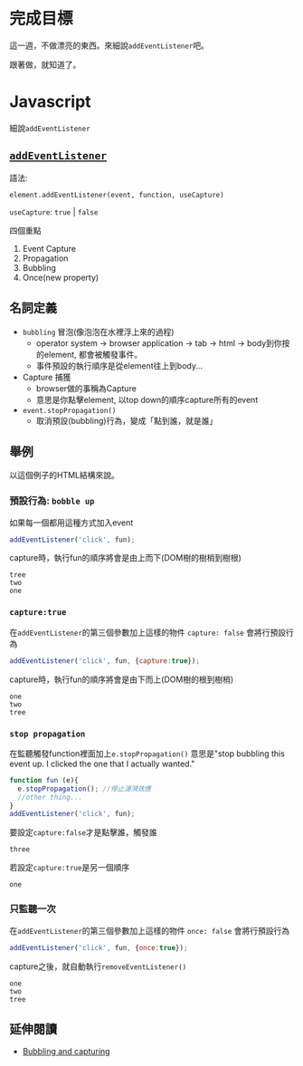 # 完成目標

這一週，不做漂亮的東西。來細說`addEventListener`吧。

跟著做，就知道了。

# Javascript

細說`addEventListener`

## [`addEventListener`](https://www.w3schools.com/jsref/met_element_addeventlistener.asp)

語法:
```javascript=
element.addEventListener(event, function, useCapture)
```
`useCapture`: `true` | `false`

四個重點
1. Event Capture
1. Propagation
1. Bubbling
1. Once(new property)

## 名詞定義
- `bubbling` 冒泡(像泡泡在水裡浮上來的過程)
  - operator system -> browser application -> tab -> html -> body到你按的element, 
  都會被觸發事件。
  - 事件預設的執行順序是從element往上到body...
- Capture 捕獲
  - browser做的事稱為Capture
  - 意思是你點擊element, 以top down的順序capture所有的event
- `event.stopPropagation()` 
  - 取消預設(bubbling)行為，變成「點到誰，就是誰」

## 舉例

以這個例子的HTML結構來說。

### 預設行為: `bobble up`
如果每一個都用這種方式加入event
```javascript
addEventListener('click', fun);
```
capture時，執行fun的順序將會是由上而下(DOM樹的樹梢到樹根)
```
tree
two
one
```
### `capture:true`
在`addEventListener`的第三個參數加上這樣的物件
`capture: false` 會將行預設行為
```javascript
addEventListener('click', fun, {capture:true});
```
capture時，執行fun的順序將會是由下而上(DOM樹的根到樹梢)
```
one
two
tree
```
### `stop propagation`

在監聽觸發function裡面加上`e.stopPropagation()`
意思是"stop bubbling this event up. I clicked the one  that I actually wanted."

```javascript
function fun (e){
  e.stopPropagation(); //停止漣漪效應
  //other thing...
}
addEventListener('click', fun);
```
要設定`capture:false`才是點擊誰，觸發誰
```
three
```
若設定`capture:true`是另一個順序
```
one
```
### 只監聽一次
在`addEventListener`的第三個參數加上這樣的物件
`once: false` 會將行預設行為
```javascript
addEventListener('click', fun, {once:true});
```
capture之後，就自動執行`removeEventListener()`
```
one
two
tree
```

## 延伸閱讀
- [Bubbling and capturing](https://javascript.info/bubbling-and-capturing)
